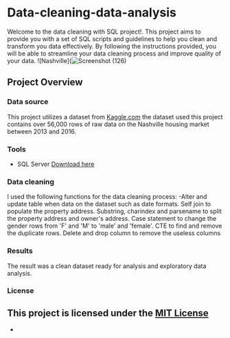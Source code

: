 # Data-cleaning-data-analysis
Welcome to the data cleaning with SQL project!. This project aims to provide you with a set of SQL scripts and guidelines to help you clean and transform you data effectively. By following the instructions provided, you will be able to streamline your data cleaning process and improve quality of your data.
![Nashville](![Screenshot (126)](https://github.com/Marangi037/Data-cleaning-data-analysis/assets/159117592/cdb409b7-06aa-4df4-86da-6cc6733c7287)


## Project Overview
### Data source
This project utilizes a dataset from [Kaggle.com](http://www.kaggle.com)
the dataset used this project contains over 56,000 rows of raw data on the Nashville housing market between 2013 and 2016.

### Tools
 - SQL Server [Download here](http://www.SQLServer.com)
### Data cleaning
I used the following functions for the data cleaning process: 
-Alter and update table when data on the dataset such as date formats.
Self join to populate the property address.
Substring, charindex and parsename to split the property address and owner's address.
Case statement to change the gender rows from 'F' and 'M' to 'male' and 'female'.
CTE to find and remove the duplicate rows.
Delete and drop column to remove the useless columns

### Results

The result was a clean dataset ready for analysis and exploratory data analysis.
### License 

 This project is licensed under the [MIT License](LICENSE) 
- 
-  
